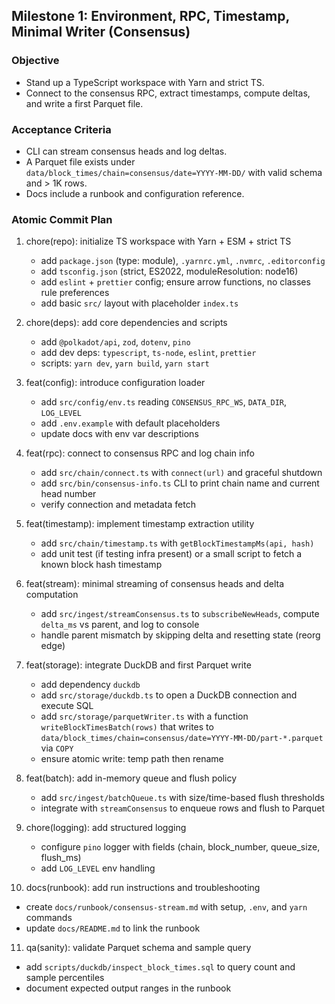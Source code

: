 ## Milestone 1: Environment, RPC, Timestamp, Minimal Writer (Consensus)

### Objective

- Stand up a TypeScript workspace with Yarn and strict TS.
- Connect to the consensus RPC, extract timestamps, compute deltas, and write a first Parquet file.

### Acceptance Criteria

- CLI can stream consensus heads and log deltas.
- A Parquet file exists under `data/block_times/chain=consensus/date=YYYY-MM-DD/` with valid schema and > 1K rows.
- Docs include a runbook and configuration reference.

### Atomic Commit Plan

1. chore(repo): initialize TS workspace with Yarn + ESM + strict TS
   - add `package.json` (type: module), `.yarnrc.yml`, `.nvmrc`, `.editorconfig`
   - add `tsconfig.json` (strict, ES2022, moduleResolution: node16)
   - add `eslint` + `prettier` config; ensure arrow functions, no classes rule preferences
   - add basic `src/` layout with placeholder `index.ts`

2. chore(deps): add core dependencies and scripts
   - add `@polkadot/api`, `zod`, `dotenv`, `pino`
   - add dev deps: `typescript`, `ts-node`, `eslint`, `prettier`
   - scripts: `yarn dev`, `yarn build`, `yarn start`

3. feat(config): introduce configuration loader
   - add `src/config/env.ts` reading `CONSENSUS_RPC_WS`, `DATA_DIR`, `LOG_LEVEL`
   - add `.env.example` with default placeholders
   - update docs with env var descriptions

4. feat(rpc): connect to consensus RPC and log chain info
   - add `src/chain/connect.ts` with `connect(url)` and graceful shutdown
   - add `src/bin/consensus-info.ts` CLI to print chain name and current head number
   - verify connection and metadata fetch

5. feat(timestamp): implement timestamp extraction utility
   - add `src/chain/timestamp.ts` with `getBlockTimestampMs(api, hash)`
   - add unit test (if testing infra present) or a small script to fetch a known block hash timestamp

6. feat(stream): minimal streaming of consensus heads and delta computation
   - add `src/ingest/streamConsensus.ts` to `subscribeNewHeads`, compute `delta_ms` vs parent, and log to console
   - handle parent mismatch by skipping delta and resetting state (reorg edge)

7. feat(storage): integrate DuckDB and first Parquet write
   - add dependency `duckdb`
   - add `src/storage/duckdb.ts` to open a DuckDB connection and execute SQL
   - add `src/storage/parquetWriter.ts` with a function `writeBlockTimesBatch(rows)` that writes to `data/block_times/chain=consensus/date=YYYY-MM-DD/part-*.parquet` via `COPY`
   - ensure atomic write: temp path then rename

8. feat(batch): add in-memory queue and flush policy
   - add `src/ingest/batchQueue.ts` with size/time-based flush thresholds
   - integrate with `streamConsensus` to enqueue rows and flush to Parquet

9. chore(logging): add structured logging
   - configure `pino` logger with fields (chain, block_number, queue_size, flush_ms)
   - add `LOG_LEVEL` env handling

10. docs(runbook): add run instructions and troubleshooting

- create `docs/runbook/consensus-stream.md` with setup, `.env`, and `yarn` commands
- update `docs/README.md` to link the runbook

11. qa(sanity): validate Parquet schema and sample query

- add `scripts/duckdb/inspect_block_times.sql` to query count and sample percentiles
- document expected output ranges in the runbook

